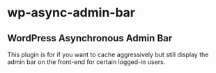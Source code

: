 # wp-async-admin-bar
WordPress Asynchronous Admin Bar
---
This plugin is for if you want to cache aggressively but still display the admin bar on the front-end for certain logged-in users.
